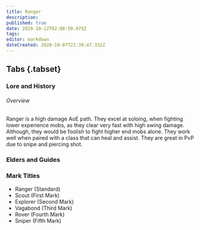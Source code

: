```yaml
---
title: Ranger
description: 
published: true
date: 2020-10-12T02:08:50.075Z
tags: 
editor: markdown
dateCreated: 2020-10-07T21:39:47.332Z
---
```


## Tabs {.tabset}
  ### Lore and History
######   Overview 
Ranger is a high damage AoE path. They excel at soloing, when fighting lower experience mobs, as they clear very fast with high swing damage. Although, they would be foolish to fight higher end mobs alone. They work well when paired with a class that can heal and assist. They are great in PvP due to snipe and piercing shot.
  ### Elders and Guides
  ### Mark Titles
  - Ranger (Standard)
- Scout (First Mark)
- Explorer (Second Mark)
- Vagabond (Third Mark)
- Rover (Fourth Mark)
- Sniper (Fifth Mark)
  